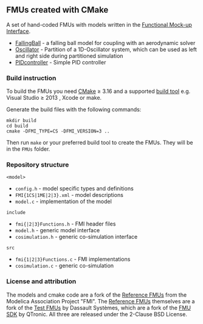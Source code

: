 ## FMUs created with CMake

A set of hand-coded FMUs with models written in the [Functional Mock-up Interface](https://fmi-standard.org/).

- [FallingBall](FallingBall) - a falling ball model for coupling with an aerodynamic solver
- [Oscillator](Oscillator) - Partition of a 1D-Oscillator system, which can be used as left and right side during partitioned simulation
- [PIDcontroller](PIDcontroller) - Simple PID controller

### Build instruction

To build the FMUs you need [CMake](https://cmake.org/) &GreaterEqual; 3.16 and a supported [build tool](https://cmake.org/cmake/help/latest/manual/cmake-generators.7.html) e.g. Visual Studio &GreaterEqual; 2013 , Xcode or make.

Generate the build files with the following commands:

```
mkdir build
cd build
cmake -DFMI_TYPE=CS -DFMI_VERSION=3 ..

```
Then run `make` or your preferred build tool to create the FMUs. They will be in the `FMUs` folder. 

### Repository structure

`<model>`
- `config.h` - model specific types and definitions
- `FMI{1CS|1ME|2|3}.xml` - model descriptions
- `model.c` - implementation of the model

`include`
- `fmi{|2|3}Functions.h` - FMI header files
- `model.h` - generic model interface
- `cosimulation.h` - generic co-simulation interface

`src`
- `fmi{1|2|3}Functions.c` - FMI implementations
- `cosimulation.c` - generic co-simulation

### License and attribution

The models and cmake code are a fork of the [Reference FMUs](https://github.com/modelica/Reference-FMUs) from the Modelica Association Project "FMI". The [Reference FMUs](https://github.com/modelica/Reference-FMUs) themselves are a fork of the [Test FMUs](https://github.com/CATIA-Systems/Test-FMUs) by Dassault Syst&egrave;mes, which are a fork of the [FMU SDK](https://github.com/qtronic/fmusdk) by QTronic. All three are released under the 2-Clause BSD License.
